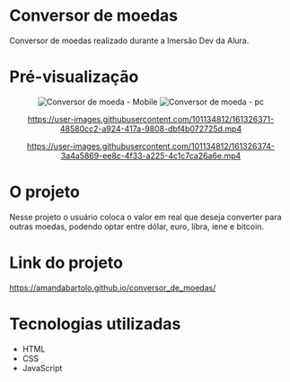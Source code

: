 # Conversor de moedas
 Conversor de moedas realizado durante a Imersão Dev da Alura. 

# Pré-visualização
<div align="center">
 
 ![Conversor de moeda - Mobile](https://user-images.githubusercontent.com/101134812/161326365-cf47a76e-d331-4de2-b014-ee27f1a3d1a3.png)
 ![Conversor de moeda - pc](https://user-images.githubusercontent.com/101134812/161326370-9b2c713f-b24b-4d91-aeb2-1a96904a27d0.png)

 https://user-images.githubusercontent.com/101134812/161326371-48580cc2-a924-417a-9808-dbf4b072725d.mp4

 https://user-images.githubusercontent.com/101134812/161326374-3a4a5869-ee8c-4f33-a225-4c1c7ca26a6e.mp4
</div>

# O projeto
Nesse projeto o usuário coloca o valor em real que deseja converter para outras moedas, podendo optar entre dólar, euro, libra, iene e bitcoin.

# Link do projeto
https://amandabartolo.github.io/conversor_de_moedas/

# Tecnologias utilizadas
* HTML
* CSS
* JavaScript
